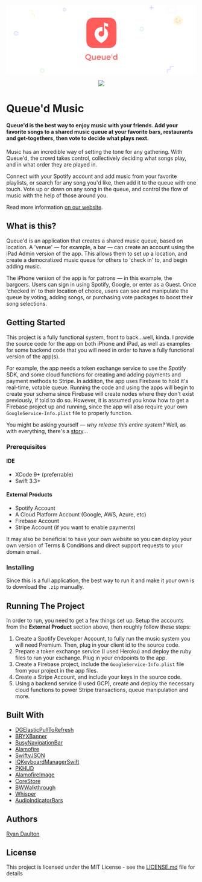 ![logo](Repo-Assets/queued.png)
<p align="center"> 
<img src="Repo-Assets/showcase-gif.gif">
</p>

# Queue'd Music
#### Queue'd is the best way to enjoy music with your friends. Add your favorite songs to a shared music queue at your favorite bars, restaurants and get-togethers, then vote to decide what plays next.  

Music has an incredible way of setting the tone for any gathering. With Queue'd, the crowd takes control, collectively deciding what songs play, and in what order they are played in. 

Connect with your Spotify account and add music from your favorite playlists, or search for any song you'd like, then add it to the queue with one touch. Vote up or down on any song in the queue, and control the flow of music with the help of those around you.

Read more information [on our website](https://www.redshepardsoftware.com/queued.html).

## What is this?

Queue'd is an application that creates a shared music queue, based on location. A 'venue' — for example, a bar — can create an account using the iPad Admin version of the app. This allows them to set up a location, and create a democratized music queue for others to 'check in' to, and begin adding music. 

The iPhone version of the app is for patrons — in this example, the bargoers. Users can sign in using Spotify, Google, or enter as a Guest. Once 'checked in' to their location of choice, users can see and manipulate the queue by voting, adding songs, or purchasing vote packages to boost their song selections.

## Getting Started

This project is a fully functional system, front to back...well, kinda. I provide the source code for the app on both iPhone and iPad, as well as examples for some backend code that you will need in order to have a fully functional version of the app(s).

For example, the app needs a token exchange service to use the Spotify SDK, and some cloud functions for creating and adding payments and payment methods to Stripe. In addiiton, the app uses Firebase to hold it's real-time, votable queue. Running the code and using the apps will begin to create your schema since Firebase will create nodes where they don't exist previously, if told to do so. However, it is assumed you know how to get a Firebase project up and running, since the app will also require your own `GoogleService-Info.plist` file to properly function. 

You might be asking yourself — _why release this entire system?_ Well, as with everything, there's a [story](https://www.redshepardsoftware.com/blog/open-sourcing.html)...

### Prerequisites
#### IDE
- XCode 9+ (preferrable)
- Swift 3.3+

#### External Products
- Spotify Account
- A Cloud Platform Account (Google, AWS, Azure, etc)
- Firebase Account
- Stripe Account (if you want to enable payments)

It may also be beneficial to have your own website so you can deploy your own version of Terms & Conditions and direct support requests to your domain email.

### Installing

Since this is a full application, the best way to run it and make it your own is to download the `.zip` manually.

## Running The Project

In order to run, you need to get a few things set up. Setup the accounts from the **External Product** section above, then roughly follow these steps:
1. Create a Spotify Developer Account, to fully run the music system you will need Premium. Then, plug in your client id to the source code.
2. Prepare a token exchange service (I used Heroku) and deploy the ruby files to run your exchange. Plug in your endpoints to the app.
3. Create a Firebase project, include the `GoogleService-Info.plist` file from your project in the app files.
4. Create a Stripe Account, and include your keys in the source code. 
5. Using a backend service (I used GCP), create and deploy the necessary cloud functions to power Stripe transactions, queue manipulation and more.

## Built With

- [DGElasticPullToRefresh](https://github.com/gontovnik/DGElasticPullToRefresh)
- [BRYXBanner](https://github.com/bryx-inc/BRYXBanner)
- [BusyNavigationBar](https://github.com/gmertk/BusyNavigationBar)
- [Alamofire](https://github.com/Alamofire/Alamofire)
- [SwiftyJSON](https://github.com/SwiftyJSON/SwiftyJSON)
- [IQKeyboardManagerSwift](https://github.com/hackiftekhar/IQKeyboardManager)
- [PKHUD](https://github.com/pkluz/PKHUD)
- [AlamofireImage](https://github.com/Alamofire/AlamofireImage)
- [CoreStore](https://github.com/JohnEstropia/CoreStore)
- [BWWalkthrough](https://github.com/ariok/BWWalkthrough)
- [Whisper](https://github.com/hyperoslo/Whisper)
- [AudioIndicatorBars](https://github.com/LeonardoCardoso/AudioIndicatorBars)

## Authors

[Ryan Daulton](https://ryandaulton.com)

## License

This project is licensed under the MIT License - see the [LICENSE.md](LICENSE.md) file for details

